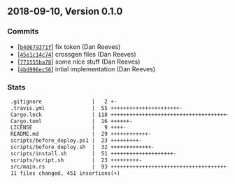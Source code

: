 ## 2018-09-10, Version 0.1.0
### Commits
- [[`b40679371f`](https://github.com/danreeves/cargo-cmd/commit/b40679371f8cd45ccca6becae9b2079e8ccdeeca)] fix token (Dan Reeves)
- [[`45e1c14c74`](https://github.com/danreeves/cargo-cmd/commit/45e1c14c743d147f9fd65f60f76300ad21657fdd)] crossgen files (Dan Reeves)
- [[`771555ba78`](https://github.com/danreeves/cargo-cmd/commit/771555ba78bab95985dfcecb7bba4211f62023d3)] some nice stuff (Dan Reeves)
- [[`4bd996ec56`](https://github.com/danreeves/cargo-cmd/commit/4bd996ec569675065292717ec76a07252700e828)] intial implementation (Dan Reeves)

### Stats
```diff
 .gitignore                |   2 +-
 .travis.yml               |  55 ++++++++++++++++++++++-
 Cargo.lock                | 118 +++++++++++++++++++++++++++++++++++++++++++++++-
 Cargo.toml                |  16 ++++++-
 LICENSE                   |   9 ++++-
 README.md                 |  29 ++++++++++++-
 scripts/before_deploy.ps1 |  23 +++++++++-
 scripts/before_deploy.sh  |  32 +++++++++++++-
 scripts/install.sh        |  51 ++++++++++++++++++++-
 scripts/script.sh         |  23 +++++++++-
 src/main.rs               |  93 +++++++++++++++++++++++++++++++++++++-
 11 files changed, 451 insertions(+)
```
